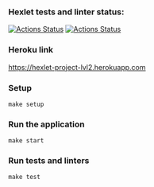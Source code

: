 ### Hexlet tests and linter status:
[![Actions Status](https://github.com/vladimir-kozyrev/rails-project-lvl2/workflows/hexlet-check/badge.svg)](https://github.com/vladimir-kozyrev/rails-project-lvl2/actions)
[![Actions Status](https://github.com/vladimir-kozyrev/rails-project-lvl2/workflows/rails/badge.svg)](https://github.com/vladimir-kozyrev/rails-project-lvl2/actions)

### Heroku link
https://hexlet-project-lvl2.herokuapp.com

### Setup

```shell
make setup
```

### Run the application

```shell
make start
```

### Run tests and linters

```shell
make test
```
